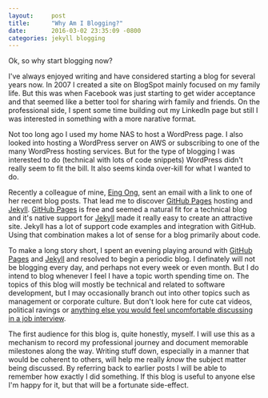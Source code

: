 ```yaml
---
layout:		post
title:		"Why Am I Blogging?"
date:		2016-03-02 23:35:09 -0800
categories:	jekyll blogging
---
```

Ok, so why start blogging now?

I've always enjoyed writing and have considered starting a blog for several years now. In 2007 I created a site on BlogSpot mainly focused on my family life. But this was when Facebook was just starting to get wider acceptance and that seemed like a better tool for sharing wirh family and friends. On the professional side, I spent some time building out my LinkedIn page but still I was interested in something with a more narative format.

Not too long ago I used my home NAS to host a WordPress page. I also looked into hosting a WordPress server on AWS or subscribing to one of the many WordPress hosting services. But for the type of blogging I was interested to do (technical with lots of code snippets) WordPress didn't really seem to fit the bill. It also seems kinda over-kill for what I wanted to do.

Recently a colleague of mine, [Eing Ong][eing], sent an email with a link to one of her recent blog posts. That lead me to discover [GitHub Pages][github-pages] hosting and [Jekyll][jekyll-gh]. [GitHub Pages][github-pages] is free and seemed a natural fit for a technical blog and it's native support for [Jekyll][jekyll-gh] made it really easy to create an attractive site. Jekyll has a lot of support code examples and integration with GitHub. Using that combination makes a lot of sense for a blog primarily about code.

To make a long story short, I spent an evening playing around with [GitHub Pages][github-pages] and [Jekyll][jekyll-gh] and resolved to begin a periodic blog. I definately will not be blogging every day, and perhaps not every week or even month. But I do intend to blog whenever I feel I have a topic worth spending time on. The topics of this blog will mostly be technical and related to software development, but I may occasionally branch out into other topics such as management or corporate culture. But don't look here for cute cat videos, political ravings or [anything else you would feel uncomfortable discussing in a job interview][questions].

The first audience for this blog is, quite honestly, myself. I will use this as a mechanism to record my professional journey and document memorable milestones along the way. Writing stuff down, especially in a manner that would be coherent to others, will help me really _know_ the subject matter being discussed. By referring back to earlier posts I will be able to remember how exactly I did something. If this blog is useful to anyone else I'm happy for it, but that will be a fortunate side-effect.


[oldblog]:	http://threelittleoaks.blogspot.com/
[eing]:		http://eing.github.io/
[github-pages]:	https://pages.github.com/
[jekyll-gh]:	https://github.com/jekyll/jekyll
[questions]:	http://lifehacker.com/the-most-common-illegal-job-interview-questions-you-sho-1706238105
